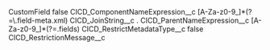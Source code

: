 <?xml version="1.0" encoding="UTF-8"?>
<CustomMetadata xmlns="http://soap.sforce.com/2006/04/metadata" xmlns:xsi="http://www.w3.org/2001/XMLSchema-instance" xmlns:xsd="http://www.w3.org/2001/XMLSchema">
    <label>CustomField</label>
    <protected>false</protected>
    <values>
        <field>CICD_ComponentNameExpression__c</field>
        <value xsi:type="xsd:string">[A-Za-z0-9_]*(?=\.field-meta.xml)</value>
    </values>
    <values>
        <field>CICD_JoinString__c</field>
        <value xsi:type="xsd:string">.</value>
    </values>
    <values>
        <field>CICD_ParentNameExpression__c</field>
        <value xsi:type="xsd:string">[A-Za-z0-9_]*(?=.fields)</value>
    </values>
    <values>
        <field>CICD_RestrictMetadataType__c</field>
        <value xsi:type="xsd:boolean">false</value>
    </values>
    <values>
        <field>CICD_RestrictionMessage__c</field>
        <value xsi:nil="true"/>
    </values>
</CustomMetadata>
